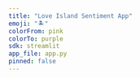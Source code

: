 ```yaml
---
title: "Love Island Sentiment App"
emoji: "🏝️"
colorFrom: pink
colorTo: purple
sdk: streamlit
app_file: app.py
pinned: false
---
```


